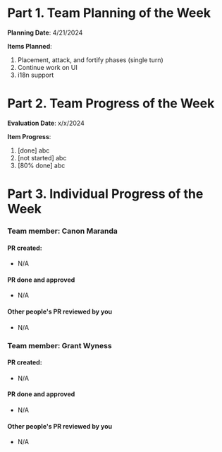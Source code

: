 # Part 1. Team Planning of the Week
**Planning Date**: 4/21/2024

**Items Planned**:
1. Placement, attack, and fortify phases (single turn)
2. Continue work on UI
3. i18n support

# Part 2. Team Progress of the Week
**Evaluation Date**: x/x/2024

**Item Progress**:
1. [done] abc
2. [not started] abc
3. [80% done] abc

# Part 3. Individual Progress of the Week
### Team member: Canon Maranda
#### PR created:
- N/A

#### PR done and approved
- N/A

#### Other people's PR reviewed by you
- N/A

### Team member: Grant Wyness
#### PR created:
- N/A

#### PR done and approved
- N/A

#### Other people's PR reviewed by you
- N/A
